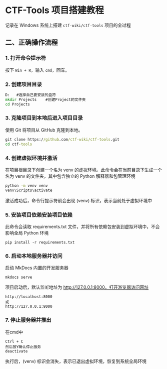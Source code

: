 # CTF-Tools 项目搭建教程

记录在 Windows 系统上搭建 `ctf-wiki/ctf-tools` 项目的全过程

## 二、正确操作流程

### 1. 打开命令提示符
按下 `Win + R`，输入 `cmd`，回车。

### 2. 创建项目目录
```cmd
D:   #选择自己要安装的盘符
mkdir Projects    #创建Project的文件夹
cd Projects
```
### 3. 克隆项目到本地后进入项目目录

使用 Git 将项目从 GitHub 克隆到本地。

```cmd
git clone https://github.com/ctf-wiki/ctf-tools.git
cd ctf-tools
```
### 4. 创建虚拟环境并激活
在项目根目录下创建一个名为 venv 的虚拟环境。此命令会在当前目录下生成一个名为 venv 的文件夹，其中包含独立的 Python 解释器和包管理环境
```cmd
python -m venv venv
venv\Scripts\activate
```
激活成功后，命令行提示符前会出现 (venv) 标识，表示当前处于虚拟环境中

### 5. 安装项目依赖安装项目依赖
此命令会读取 requirements.txt 文件，并将所有依赖包安装到虚拟环境中，不会影响全局 Python 环境
```
pip install -r requirements.txt
```
### 6. 启动本地服务器并访问
启动 MkDocs 内置的开发服务器
```
mkdocs serve
```
项目启动后，默认监听地址为 http://127.0.0.1:8000，打开游览器访问网址
```
http://localhost:8000
或
http://127.0.0.1:8000
```
### 7. 停止服务器并推出
在cmd中
```
Ctrl + C
然后按Y确认停止服务
deactivate
```
执行后，(venv) 标识会消失，表示已退出虚拟环境，恢复到系统全局环境
